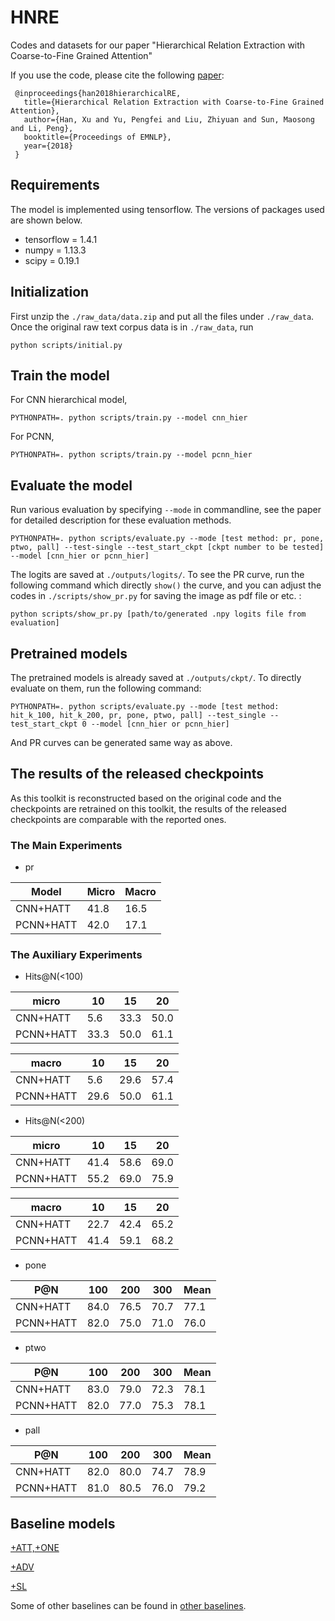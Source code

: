 # HNRE
Codes and datasets for our paper "Hierarchical Relation Extraction with Coarse-to-Fine Grained Attention"

If you use the code, please cite the following [paper](http://aclweb.org/anthology/D18-1247):

```
 @inproceedings{han2018hierarchicalRE,
   title={Hierarchical Relation Extraction with Coarse-to-Fine Grained Attention},
   author={Han, Xu and Yu, Pengfei and Liu, Zhiyuan and Sun, Maosong and Li, Peng},
   booktitle={Proceedings of EMNLP},
   year={2018}
 }
```


## Requirements

The model is implemented using tensorflow. The versions of packages used are shown below.

* tensorflow = 1.4.1
* numpy = 1.13.3
* scipy = 0.19.1

## Initialization

First unzip the `./raw_data/data.zip` and put all the files under `./raw_data`. Once the original raw text corpus data is in `./raw_data`, run

    python scripts/initial.py

## Train the model
For CNN hierarchical model,
    
    PYTHONPATH=. python scripts/train.py --model cnn_hier

For PCNN,

    PYTHONPATH=. python scripts/train.py --model pcnn_hier

## Evaluate the model

Run various evaluation by specifying `--mode` in commandline, see the paper for detailed description for these evaluation methods.

    PYTHONPATH=. python scripts/evaluate.py --mode [test method: pr, pone, ptwo, pall] --test-single --test_start_ckpt [ckpt number to be tested] --model [cnn_hier or pcnn_hier]

The logits are saved at `./outputs/logits/`. To see the PR curve, run the following command which directly `show()` the curve, and you can adjust the codes in `./scripts/show_pr.py` for saving the image as pdf file or etc. :
    
    python scripts/show_pr.py [path/to/generated .npy logits file from evaluation]

## Pretrained models

The pretrained models is already saved at `./outputs/ckpt/`. To directly evaluate on them, run the following command:

    PYTHONPATH=. python scripts/evaluate.py --mode [test method: hit_k_100, hit_k_200, pr, pone, ptwo, pall] --test_single --test_start_ckpt 0 --model [cnn_hier or pcnn_hier]

And PR curves can be generated same way as above.

## The results of the released checkpoints

As this toolkit is reconstructed based on the original code and the checkpoints are retrained on this toolkit, the results of the released checkpoints are comparable with the reported ones.

### The Main Experiments

* pr

|  Model   | Micro  |  Macro |
|  ----  | ----  | ---  |
| CNN+HATT  | 41.8 | 16.5  |
| PCNN+HATT  | 42.0 | 17.1  |


### The Auxiliary Experiments

* Hits@N(<100)

|  micro   | 10  |  15 | 20 |
|  ----  | ----  | ---  | ---   |
| CNN+HATT  | 5.6 | 33.3  |  50.0 |
| PCNN+HATT  | 33.3 | 50.0  | 61.1 |


|  macro   | 10  |  15 | 20 |
|  ----  | ----  | ---  | ---   |
| CNN+HATT  | 5.6 | 29.6  |  57.4 |
| PCNN+HATT  | 29.6 | 50.0  | 61.1 |

* Hits@N(<200)

|  micro   | 10  |  15 | 20 |
|  ----  | ----  | ---  | ---   |
| CNN+HATT  | 41.4 | 58.6  |  69.0 |
| PCNN+HATT  | 55.2 | 69.0  | 75.9 |


|  macro   | 10  |  15 | 20 |
|  ----  | ----  | ---  | ---   |
| CNN+HATT  | 22.7 | 42.4  |  65.2 |
| PCNN+HATT  | 41.4 | 59.1  | 68.2 |


* pone

|  P@N   | 100  |  200 | 300| Mean|
|  ----  | ----  | ---  | ---   | ---  |
| CNN+HATT  | 84.0 | 76.5  |  70.7 |  77.1 |
| PCNN+HATT  | 82.0 | 75.0  | 71.0 | 76.0|

* ptwo

|  P@N   | 100  |  200 | 300| Mean|
|  ----  | ----  | ---  | ---   | ---  |
| CNN+HATT  | 83.0 | 79.0  |  72.3 |  78.1 |
| PCNN+HATT  | 82.0 | 77.0  | 75.3 | 78.1|

* pall

|  P@N   | 100  |  200 | 300| Mean|
|  ----  | ----  | ---  | ---   | ---  |
| CNN+HATT  | 82.0 | 80.0  |  74.7 |  78.9 |
| PCNN+HATT  | 81.0 | 80.5  | 76.0 | 79.2|


## Baseline models

[+ATT,+ONE](https://github.com/thunlp/NRE )

[+ADV](https://github.com/jxwuyi/AtNRE)

[+SL](https://github.com/tyliupku/soft-label-RE)

Some of other baselines can be found in [other baselines](https://github.com/tyliupku/soft-label-RE/tree/master/emnlp17_plot).


